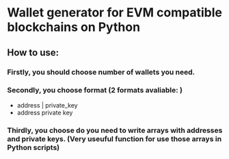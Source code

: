 ﻿
# Wallet generator for EVM compatible blockchains on Python

## How to use:
### Firstly, you should choose number of wallets you need. 
### Secondly, you choose format (2 formats avaliable: )
 - address | private_key 
 - address 
     private key
  ### Thirdly, you choose do you need to write arrays with addresses and private keys. (Very useuful function for use those arrays in Python scripts)

